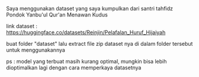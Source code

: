 Saya menggunakan dataset yang saya kumpulkan dari santri tahfidz Pondok Yanbu'ul Qur'an Menawan Kudus

link dataset : https://huggingface.co/datasets/Reinjin/Pelafalan_Huruf_Hijaiyah

buat folder "dataset" lalu extract file zip dataset nya di dalam folder tersebut untuk menggunakannya

ps : model yang terbuat masih kurang optimal, mungkin bisa lebih dioptimalkan lagi dengan cara memperkaya datasetnya